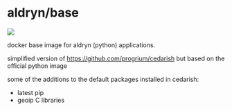 # aldryn/base

[![](https://badge.imagelayers.io/aldryn/base.svg)](https://imagelayers.io/?images=aldryn/base:latest 'Get your own badge on imagelayers.io')

docker base image for aldryn (python) applications.

simplified  version of https://github.com/progrium/cedarish but based on the official python image

some of the additions to the default packages installed in cedarish:

* latest pip
* geoip C libraries
